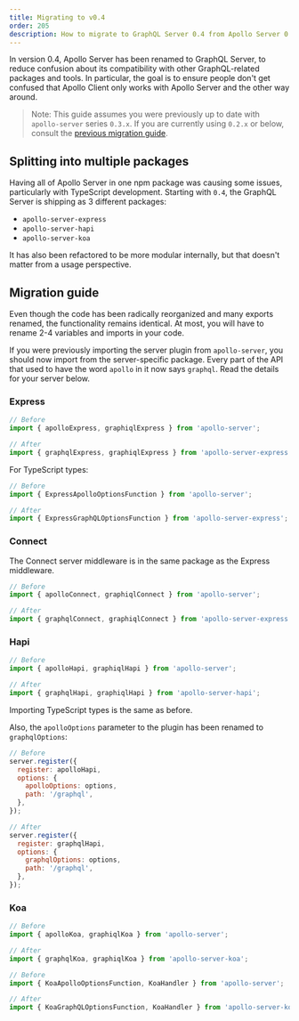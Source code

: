 ```yaml
---
title: Migrating to v0.4
order: 205
description: How to migrate to GraphQL Server 0.4 from Apollo Server 0.3
---
```


In version 0.4, Apollo Server has been renamed to GraphQL Server, to reduce confusion about its compatibility with other GraphQL-related packages and tools. In particular, the goal is to ensure people don't get confused that Apollo Client only works with Apollo Server and the other way around.

> Note: This guide assumes you were previously up to date with `apollo-server` series `0.3.x`. If you are currently using `0.2.x` or below, consult the [previous migration guide](migration-hapi.md).

## Splitting into multiple packages

Having all of Apollo Server in one npm package was causing some issues, particularly with TypeScript development. Starting with `0.4`, the GraphQL Server is shipping as 3 different packages:

* `apollo-server-express`
* `apollo-server-hapi`
* `apollo-server-koa`

It has also been refactored to be more modular internally, but that doesn't matter from a usage perspective.

## Migration guide

Even though the code has been radically reorganized and many exports renamed, the functionality remains identical. At most, you will have to rename 2-4 variables and imports in your code.

If you were previously importing the server plugin from `apollo-server`, you should now import from the server-specific package. Every part of the API that used to have the word `apollo` in it now says `graphql`. Read the details for your server below.

### Express

```js
// Before
import { apolloExpress, graphiqlExpress } from 'apollo-server';

// After
import { graphqlExpress, graphiqlExpress } from 'apollo-server-express';
```

For TypeScript types:

```js
// Before
import { ExpressApolloOptionsFunction } from 'apollo-server';

// After
import { ExpressGraphQLOptionsFunction } from 'apollo-server-express';
```

### Connect

The Connect server middleware is in the same package as the Express middleware.

```js
// Before
import { apolloConnect, graphiqlConnect } from 'apollo-server';

// After
import { graphqlConnect, graphiqlConnect } from 'apollo-server-express';
```

### Hapi

```js
// Before
import { apolloHapi, graphiqlHapi } from 'apollo-server';

// After
import { graphqlHapi, graphiqlHapi } from 'apollo-server-hapi';
```

Importing TypeScript types is the same as before.

Also, the `apolloOptions` parameter to the plugin has been renamed to `graphqlOptions`:

```js
// Before
server.register({
  register: apolloHapi,
  options: {
    apolloOptions: options,
    path: '/graphql',
  },
});

// After
server.register({
  register: graphqlHapi,
  options: {
    graphqlOptions: options,
    path: '/graphql',
  },
});
```

### Koa

```js
// Before
import { apolloKoa, graphiqlKoa } from 'apollo-server';

// After
import { graphqlKoa, graphiqlKoa } from 'apollo-server-koa';
```

```js
// Before
import { KoaApolloOptionsFunction, KoaHandler } from 'apollo-server';

// After
import { KoaGraphQLOptionsFunction, KoaHandler } from 'apollo-server-koa';
```
